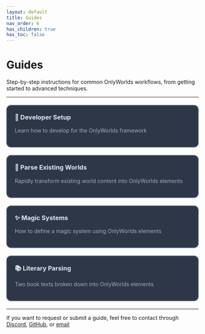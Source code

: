 ```yaml
---
layout: default
title: Guides
nav_order: 6
has_children: true
has_toc: false
---
```


# Guides

Step-by-step instructions for common OnlyWorlds workflows, from getting started to advanced techniques.

---
 

<div style="display: grid; grid-template-columns: repeat(auto-fill, minmax(300px, 1fr)); gap: 20px; margin: 20px 0;">

<div style="border: 2px solid #4a5568; border-radius: 12px; padding: 20px; background: #2d3748; cursor: pointer; transition: transform 0.2s ease;" onmouseover="this.style.transform='translateY(-2px)';" onmouseout="this.style.transform='translateY(0)';" onclick="window.location.href='developer-setup/';">
<h3 style="margin-top: 0; color: #e2e8f0;">🔧 Developer Setup</h3>
<p style="color: #a0aec0;">Learn how to develop for the OnlyWorlds framework</p>
</div>

<div style="border: 2px solid #4a5568; border-radius: 12px; padding: 20px; background: #2d3748; cursor: pointer; transition: transform 0.2s ease;" onmouseover="this.style.transform='translateY(-2px)';" onmouseout="this.style.transform='translateY(0)';" onclick="window.location.href='parse-existing-worlds/';">
<h3 style="margin-top: 0; color: #e2e8f0;">📝 Parse Existing Worlds</h3>
<p style="color: #a0aec0;">Rapidly transform existing world content into OnlyWorlds elements</p>
</div>

</div>

 

<div style="display: grid; grid-template-columns: repeat(auto-fill, minmax(300px, 1fr)); gap: 20px; margin: 20px 0;">

<div style="border: 2px solid #4a5568; border-radius: 12px; padding: 20px; background: #2d3748; cursor: pointer; transition: transform 0.2s ease;" onmouseover="this.style.transform='translateY(-2px)';" onmouseout="this.style.transform='translateY(0)';" onclick="window.location.href='magic-systems/';">
<h3 style="margin-top: 0; color: #e2e8f0;">✨ Magic Systems</h3>
<p style="color: #a0aec0;">How to define a magic system using OnlyWorlds elements</p>
</div>

<div style="border: 2px solid #4a5568; border-radius: 12px; padding: 20px; background: #2d3748; cursor: pointer; transition: transform 0.2s ease;" onmouseover="this.style.transform='translateY(-2px)';" onmouseout="this.style.transform='translateY(0)';" onclick="window.location.href='literary-parsing/';">
<h3 style="margin-top: 0; color: #e2e8f0;">📚 Literary Parsing</h3>
<p style="color: #a0aec0;">Two book texts broken down into OnlyWorlds elements</p>
</div>

</div>



---


If you want to request or submit a guide, feel free to contact through [Discord](https://discord.gg/twCjqvVBwb), [GitHub](https://github.com/OnlyWorlds/OnlyWorlds), or [email](info@onlyworlds.com)